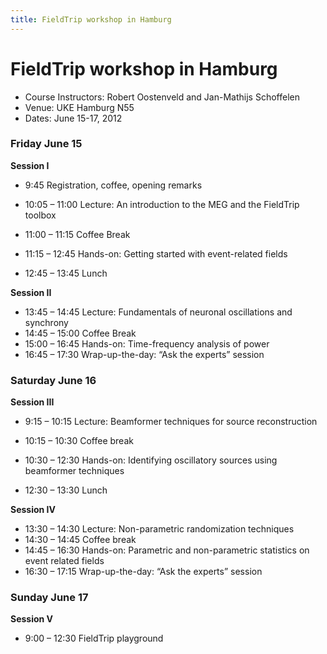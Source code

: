 ```yaml
---
title: FieldTrip workshop in Hamburg
---
```


# FieldTrip workshop in Hamburg

- Course Instructors: Robert Oostenveld and Jan-Mathijs Schoffelen
- Venue: UKE Hamburg N55
- Dates: June 15-17, 2012

### Friday June 15

**Session I**

- 9:45 Registration, coffee, opening remarks
- 10:05 – 11:00 Lecture: An introduction to the MEG and the FieldTrip toolbox
- 11:00 – 11:15 Coffee Break
- 11:15 – 12:45 Hands-on: Getting started with event-related fields

- 12:45 – 13:45 Lunch

**Session II**

- 13:45 – 14:45 Lecture: Fundamentals of neuronal oscillations and synchrony
- 14:45 – 15:00 Coffee Break
- 15:00 – 16:45 Hands-on: Time-frequency analysis of power
- 16:45 – 17:30 Wrap-up-the-day: “Ask the experts” session

### Saturday June 16

**Session III**

- 9:15 – 10:15 Lecture: Beamformer techniques for source reconstruction
- 10:15 – 10:30 Coffee break
- 10:30 – 12:30 Hands-on: Identifying oscillatory sources using beamformer techniques

- 12:30 – 13:30 Lunch

**Session IV**

- 13:30 – 14:30 Lecture: Non-parametric randomization techniques
- 14:30 – 14:45 Coffee break
- 14:45 – 16:30 Hands-on: Parametric and non-parametric statistics on event related fields
- 16:30 – 17:15 Wrap-up-the-day: “Ask the experts” session

### Sunday June 17

**Session V**

- 9:00 – 12:30 FieldTrip playground

